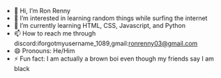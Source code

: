 - 👋 Hi, I’m Ron Renny 
- 👀 I’m interested in learning random things while surfing the internet
- 🌱 I’m currently learning HTML, CSS, Javascript, and Python
- 📫 How to reach me through discord:iforgotmyusername_1089,gmail:ronrenny03@gmail.com
- 😄 Pronouns: He/Him
- ⚡ Fun fact: I am actually a brown boi even though my friends say I am black

<!---
meranambabu/meranambabu is a ✨ special ✨ repository because its `README.md` (this file) appears on your GitHub profile.
You can click the Preview link to take a look at your changes.
--->

